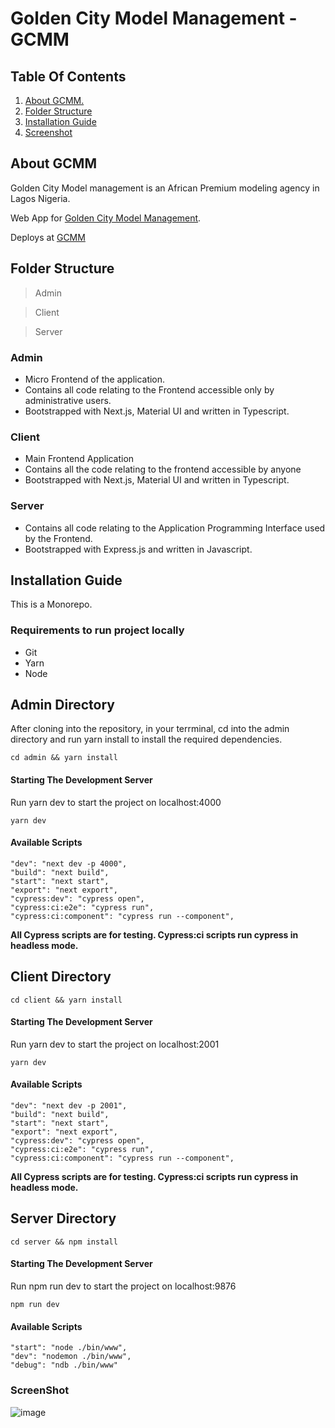 
# Golden City Model Management - GCMM  

## Table Of Contents

1. [ About GCMM. ](#about)
2. [ Folder Structure ](#structure)
3. [ Installation Guide ](#guide)
4. [ Screenshot ](#screenshot)

<a name="about"></a>
## About GCMM

 Golden City Model management is an African Premium modeling agency in Lagos Nigeria.
 
 Web App for [Golden City Model Management](https://www.instagram.com/goldencitymodelsng/channel/).

 Deploys at [GCMM](https://goldencitymodelsng.netlify.app)
 
 
 
<a name="structure"></a>
## Folder Structure

> Admin

> Client

> Server

### **Admin** 
  - Micro Frontend of the application.
  - Contains all code relating to the Frontend accessible only by administrative users.
  - Bootstrapped with Next.js, Material UI and written in Typescript.
  
### **Client**
  - Main Frontend Application
  - Contains all the code relating to the frontend accessible by anyone
  - Bootstrapped with Next.js, Material UI and written in Typescript.

### **Server**
  - Contains all code relating to the Application Programming Interface used by the Frontend.
  - Bootstrapped with Express.js and written in Javascript.
  
  
  
<a name="guide"></a>
## Installation Guide
This is a Monorepo.

### Requirements to run project locally

- Git
- Yarn
- Node 

## Admin Directory 

After cloning into the repository, in your terrminal, cd into the admin directory and run yarn install to install the required dependencies.
```
cd admin && yarn install
```
#### Starting The Development Server

Run yarn dev to start the project on localhost:4000
```
yarn dev
```
#### Available Scripts
```
"dev": "next dev -p 4000",
"build": "next build",
"start": "next start",
"export": "next export",
"cypress:dev": "cypress open",
"cypress:ci:e2e": "cypress run",
"cypress:ci:component": "cypress run --component",
```
**All Cypress scripts are for testing. Cypress:ci scripts run cypress in headless mode.**

## Client Directory 

```
cd client && yarn install
```
#### Starting The Development Server

Run yarn dev to start the project on localhost:2001
```
yarn dev
```
#### Available Scripts
```
"dev": "next dev -p 2001",
"build": "next build",
"start": "next start",
"export": "next export",
"cypress:dev": "cypress open",
"cypress:ci:e2e": "cypress run",
"cypress:ci:component": "cypress run --component",
```
**All Cypress scripts are for testing. Cypress:ci scripts run cypress in headless mode.**

## Server Directory 

```
cd server && npm install 
```
#### Starting The Development Server

Run npm run dev to start the project on localhost:9876
```
npm run dev
```
#### Available Scripts
```
"start": "node ./bin/www",
"dev": "nodemon ./bin/www",
"debug": "ndb ./bin/www"
```
<a name="screenshot"></a>
### ScreenShot

![image](https://user-images.githubusercontent.com/70432518/185256839-7fffa6e4-0beb-4bd0-9d14-8bb8464b2a2f.png)
